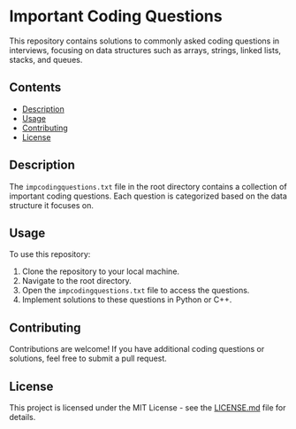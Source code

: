 # Important Coding Questions

This repository contains solutions to commonly asked coding questions in interviews, focusing on data structures such as arrays, strings, linked lists, stacks, and queues. 

## Contents
- [Description](#description)
- [Usage](#usage)
- [Contributing](#contributing)
- [License](#license)

## Description

The `impcodingquestions.txt` file in the root directory contains a collection of important coding questions. Each question is categorized based on the data structure it focuses on.

## Usage

To use this repository:
1. Clone the repository to your local machine.
2. Navigate to the root directory.
3. Open the `impcodingquestions.txt` file to access the questions.
4. Implement solutions to these questions in Python or C++.

## Contributing

Contributions are welcome! If you have additional coding questions or solutions, feel free to submit a pull request.

## License

This project is licensed under the MIT License - see the [LICENSE.md](LICENSE.md) file for details.
